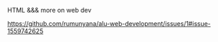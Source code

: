 HTML &&& more on web dev

https://github.com/rumunyana/alu-web-development/issues/1#issue-1559742625
